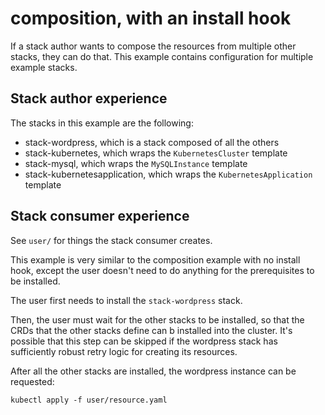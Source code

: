 # composition, with an install hook

If a stack author wants to compose the resources from multiple other
stacks, they can do that. This example contains configuration for
multiple example stacks.

## Stack author experience

The stacks in this example are the following:

* stack-wordpress, which is a stack composed of all the others
* stack-kubernetes, which wraps the `KubernetesCluster` template
* stack-mysql, which wraps the `MySQLInstance` template
* stack-kubernetesapplication, which wraps the `KubernetesApplication` template

## Stack consumer experience

See `user/` for things the stack consumer creates.

This example is very similar to the composition example with no install
hook, except the user doesn't need to do anything for the prerequisites
to be installed.

The user first needs to install the `stack-wordpress` stack.

Then, the user must wait for the other stacks to be installed, so that
the CRDs that the other stacks define can b installed into the cluster.
It's possible that this step can be skipped if the wordpress stack has
sufficiently robust retry logic for creating its resources.

After all the other stacks are installed, the wordpress instance can be
requested:

```
kubectl apply -f user/resource.yaml
```
